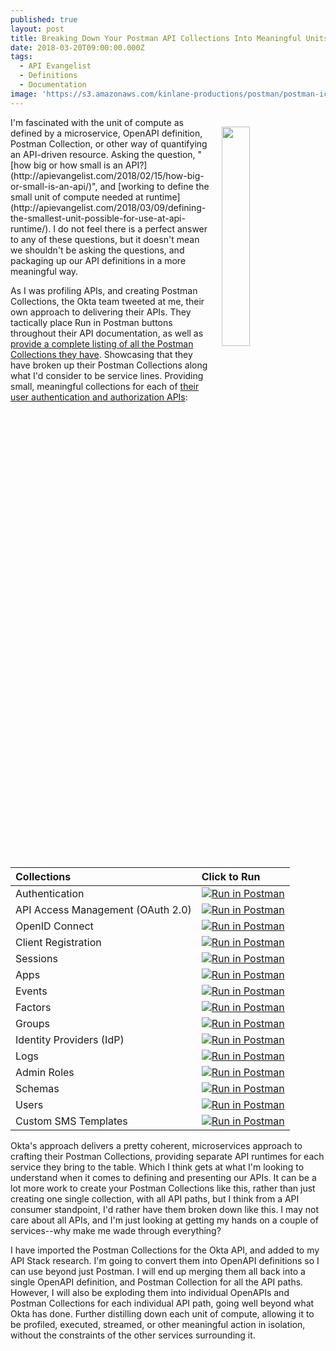 ```yaml
---
published: true
layout: post
title: Breaking Down Your Postman API Collections Into Meaningful Units Of Compute
date: 2018-03-20T09:00:00.000Z
tags:
  - API Evangelist
  - Definitions
  - Documentation
image: 'https://s3.amazonaws.com/kinlane-productions/postman/postman-icon.png'
---
```

<p><img src="{{ page.image }}" width="30%" align="right" style="padding: 15px;" /></p>I'm fascinated with the unit of compute as defined by a microservice, OpenAPI definition, Postman Collection, or other way of quantifying an API-driven resource. Asking the question, "[how big or how small is an API?](http://apievangelist.com/2018/02/15/how-big-or-small-is-an-api/)", and [working to define the small unit of compute needed at runtime](http://apievangelist.com/2018/03/09/defining-the-smallest-unit-possible-for-use-at-api-runtime/). I do not feel there is a perfect answer to any of these questions, but it doesn't mean we shouldn't be asking the questions, and packaging up our API definitions in a more meaningful way.

As I was profiling APIs, and creating Postman Collections, the Okta team tweeted at me, their own approach to delivering their APIs. They tactically place Run in Postman buttons throughout their API documentation, as well as [provide a complete listing of all the Postman Collections they have](https://developer.okta.com/docs/api/getting_started/api_test_client.html#collections-quick-reference). Showcasing that they have broken up their Postman Collections along what I'd consider to be service lines. Providing small, meaningful collections for each of [their user authentication and authorization APIs](https://developer.okta.com/docs/api/getting_started/api_test_client.html):

<table width="100%">
  <thead>
    <tr>
      <th style="text-align: left">Collections</th>
      <th style="text-align: left">Click to Run</th>
    </tr>
  </thead>
  <tbody>
    <tr>
      <td style="text-align: left">Authentication</td>
      <td style="text-align: left"><a href="https://app.getpostman.com/run-collection/f9684487e584101f25a3" target="_blank"><img src="https://run.pstmn.io/button.svg" alt="Run in Postman" /></a></td>
    </tr>
    <tr>
      <td style="text-align: left">API Access Management (OAuth 2.0)</td>
      <td style="text-align: left"><a href="https://app.getpostman.com/run-collection/e4d286b1af2294bb14a0" target="_blank"><img src="https://run.pstmn.io/button.svg" alt="Run in Postman" /></a></td>
    </tr>
    <tr>
      <td style="text-align: left">OpenID Connect</td>
      <td style="text-align: left"><a href="https://app.getpostman.com/run-collection/fd92d7c1ab0fbfdecab2" target="_blank"><img src="https://run.pstmn.io/button.svg" alt="Run in Postman" /></a></td>
    </tr>
    <tr>
      <td style="text-align: left">Client Registration</td>
      <td style="text-align: left"><a href="https://app.getpostman.com/run-collection/291ba43cde74844dd4a7" target="_blank"><img src="https://run.pstmn.io/button.svg" alt="Run in Postman" /></a></td>
    </tr>
    <tr>
      <td style="text-align: left">Sessions</td>
      <td style="text-align: left"><a href="https://app.getpostman.com/run-collection/b2e06a22c396bcc94530" target="_blank"><img src="https://run.pstmn.io/button.svg" alt="Run in Postman" /></a></td>
    </tr>
    <tr>
      <td style="text-align: left">Apps</td>
      <td style="text-align: left"><a href="https://app.getpostman.com/run-collection/4857222012c11cf5e8cd" target="_blank"><img src="https://run.pstmn.io/button.svg" alt="Run in Postman" /></a></td>
    </tr>
    <tr>
      <td style="text-align: left">Events</td>
      <td style="text-align: left"><a href="https://app.getpostman.com/run-collection/f990a71f061a7a16d0bf" target="_blank"><img src="https://run.pstmn.io/button.svg" alt="Run in Postman" /></a></td>
    </tr>
    <tr>
      <td style="text-align: left">Factors</td>
      <td style="text-align: left"><a href="https://app.getpostman.com/run-collection/9fdda657d134039fcaba" target="_blank"><img src="https://run.pstmn.io/button.svg" alt="Run in Postman" /></a></td>
    </tr>
    <tr>
      <td style="text-align: left">Groups</td>
      <td style="text-align: left"><a href="https://app.getpostman.com/run-collection/0bb414f9594ed93672a0" target="_blank"><img src="https://run.pstmn.io/button.svg" alt="Run in Postman" /></a></td>
    </tr>
    <tr>
      <td style="text-align: left">Identity Providers (IdP)</td>
      <td style="text-align: left"><a href="https://app.getpostman.com/run-collection/00a7a643fc0ab3bb54c8" target="_blank"><img src="https://run.pstmn.io/button.svg" alt="Run in Postman" /></a></td>
    </tr>
    <tr>
      <td style="text-align: left">Logs</td>
      <td style="text-align: left"><a href="https://app.getpostman.com/run-collection/9cfb0dd661a5432a77c6" target="_blank"><img src="https://run.pstmn.io/button.svg" alt="Run in Postman" /></a></td>
    </tr>
    <tr>
      <td style="text-align: left">Admin Roles</td>
      <td style="text-align: left"><a href="https://app.getpostman.com/run-collection/04f5ec85685ac6f2827e" target="_blank"><img src="https://run.pstmn.io/button.svg" alt="Run in Postman" /></a></td>
    </tr>
    <tr>
      <td style="text-align: left">Schemas</td>
      <td style="text-align: left"><a href="https://app.getpostman.com/run-collection/443242e60287fb4b8d6d" target="_blank"><img src="https://run.pstmn.io/button.svg" alt="Run in Postman" /></a></td>
    </tr>
    <tr>
      <td style="text-align: left">Users</td>
      <td style="text-align: left"><a href="https://app.getpostman.com/run-collection/1755573c5cf5fbf7968b" target="_blank"><img src="https://run.pstmn.io/button.svg" alt="Run in Postman" /></a></td>
    </tr>
    <tr>
      <td style="text-align: left">Custom SMS Templates</td>
      <td style="text-align: left"><a href="https://app.getpostman.com/run-collection/d71f7946d8d56ccdaa06" target="_blank"><img src="https://run.pstmn.io/button.svg" alt="Run in Postman" /></a></td>
    </tr>
  </tbody>
</table>

Okta's approach delivers a pretty coherent, microservices approach to crafting their Postman Collections, providing separate API runtimes for each service they bring to the table. Which I think gets at what I'm looking to understand when it comes to defining and presenting our APIs. It can be a lot more work to create your Postman Collections like this, rather than just creating one single collection, with all API paths, but I think from a API consumer standpoint, I'd rather have them broken down like this. I may not care about all APIs, and I'm just looking at getting my hands on a couple of services--why make me wade through everything?

I have imported the Postman Collections for the Okta API, and added to my API Stack research. I'm going to convert them into OpenAPI definitions so I can use beyond just Postman. I will end up merging them all back into a single OpenAPI definition, and Postman Collection for all the API paths. However, I will also be exploding them into individual OpenAPIs and Postman Collections for each individual API path, going well beyond what Okta has done. Further distilling down each unit of compute, allowing it to be profiled, executed, streamed, or other meaningful action in isolation, without the constraints of the other services surrounding it.

<script type="text/javascript">
  (function (p,o,s,t,m,a,n) {
    !p[s] && (p[s] = function () { (p[t] || (p[t] = [])).push(arguments); });
    !o.getElementById(s+t) && o.getElementsByTagName("head")[0].appendChild((
      (n = o.createElement("script")),
      (n.id = s+t), (n.async = 1), (n.src = m), n
    ));
  }(window, document, "_pm", "PostmanRunObject", "https://run.pstmn.io/button.js"));
</script>
